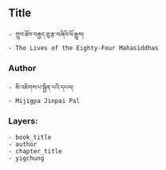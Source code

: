## Title
	- གྲུབ་ཐོབ་བརྒྱད་ཅུ་རྩ་བཞིའི་ལོ་རྒྱུས།
	- The Lives of the Eighty-Four Mahasiddhas

### Author
	- མི་འཇིགས་པ་སྦྱིན་པའི་དཔལ།
	- Mijigpa Jinpai Pal

### Layers:
	- book_title
	- author
	- chapter_title
	- yigchung
